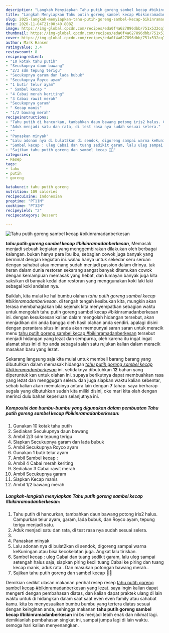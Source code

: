 ```yaml
---
description: "Langkah Menyiapkan Tahu putih goreng sambel kecap #bikinramadanberkesan yang enak"
title: "Langkah Menyiapkan Tahu putih goreng sambel kecap #bikinramadanberkesan yang enak"
slug: 2025-langkah-menyiapkan-tahu-putih-goreng-sambel-kecap-bikinramadanberkesan-yang-enak
date: 2020-11-04T21:00:40.808Z
image: https://img-global.cpcdn.com/recipes/eda0f4a627896dbb/751x532cq70/tahu-putih-goreng-sambel-kecap-bikinramadanberkesan-foto-resep-utama.jpg
thumbnail: https://img-global.cpcdn.com/recipes/eda0f4a627896dbb/751x532cq70/tahu-putih-goreng-sambel-kecap-bikinramadanberkesan-foto-resep-utama.jpg
cover: https://img-global.cpcdn.com/recipes/eda0f4a627896dbb/751x532cq70/tahu-putih-goreng-sambel-kecap-bikinramadanberkesan-foto-resep-utama.jpg
author: Mark Hansen
ratingvalue: 3.4
reviewcount: 8
recipeingredient:
- "10 kotak tahu putih"
- "Secukupnya daun bawang"
- "2/3 sdm tepung terigu"
- "Secukupnya garam dan lada bubuk"
- "Secukupnya Royco ayam"
- "1 butir telur ayam"
- " Sambel kecap "
- "4 Cabai merah keriting"
- "3 Cabai rawit merah"
- "Secukupnya garam"
- " Kecap manis"
- "1/2 bawang merah"
recipeinstructions:
- "Tahu putih di hancurkan, tambahkan daun bawang potong iris2 halus. Campurkan telur ayam, garam, lada bubuk, dan Royco ayam, tepung terigu menjadi satu."
- "Aduk menjadi satu dan rata, di test rasa nya sudah sesuai selera."
- ""
- "Panaskan minyak"
- "Lalu adonan nya di bulat2kan di sendok, digoreng sampai warna keKuningan atau bisa kecokelatan juga. Angkat lalu tiriskan."
- "Sambel kecap : uleg Cabai dan tuang sedikit garam, lalu uleg sampai setengah halus saja, siapkan piring kecil tuang Cabai ke piring dan tuang kecap manis, aduk rata.. Dan masukan potongan bawang merah.."
- "Sajikan tahu putih goreng dan sambel kecap 👌🏻"
categories:
- Resep
tags:
- tahu
- putih
- goreng

katakunci: tahu putih goreng 
nutrition: 109 calories
recipecuisine: Indonesian
preptime: "PT11M"
cooktime: "PT32M"
recipeyield: "2"
recipecategory: Dessert

---
```



![Tahu putih goreng sambel kecap #bikinramadanberkesan](https://img-global.cpcdn.com/recipes/eda0f4a627896dbb/751x532cq70/tahu-putih-goreng-sambel-kecap-bikinramadanberkesan-foto-resep-utama.jpg)

<b><i>tahu putih goreng sambel kecap #bikinramadanberkesan</i></b>, Memasak menjadi sebuah kegiatan yang menggembirakan dilakukan oleh berbagai kalangan. bukan hanya para ibu ibu, sebagian cowok juga banyak yang berminat dengan kegiatan ini. walau hanya untuk sekedar seru seruan dengan sahabat atau memang sudah menjadi passion dalam dirinya. tak heran dalam dunia restoran sekarang sangat banyak ditemukan cowok dengan kemampuan memasak yang hebat, dan lumayan banyak juga kita saksikan di banyak kedai dan restoran yang menggunakan koki laki laki sebagai koki andalan nya.



Baiklah, kita mulai ke hal bumbu olahan <i>tahu putih goreng sambel kecap #bikinramadanberkesan</i>. di tengah tengah kesibukan kita, mungkin akan terasa membahagiakan bila sejenak kita menyempatkan sebagian waktu untuk mengolah tahu putih goreng sambel kecap #bikinramadanberkesan ini. dengan kesuksesan kalian dalam mengolah hidangan tersebut, akan menjadikan diri anda bangga oleh hasil olahan anda sendiri. apalagi disini dengan perantara situs ini anda akan mempunyai saran saran untuk meracik menu <u>tahu putih goreng sambel kecap #bikinramadanberkesan</u> tersebut menjadi hidangan yang lezat dan sempurna, oleh karena itu ingat ingat alamat situs ini di hp anda sebagai salah satu rujukan kalian dalam meracik masakan baru yang lezat.


Sekarang langsung saja kita mulai untuk membeli barang barang yang dibutuhkan dalam memasak hidangan <u><i>tahu putih goreng sambel kecap #bikinramadanberkesan</i></u> ini. setidaknya dibutuhkan <b>12</b> bahan yang diperuntuk kan untuk olahan ini. supaya berikutnya dapat membuahkan rasa yang lezat dan menggugah selera. dan juga siapkan waktu kalian sebentar, sebab kalian akan memulainya antara lain dengan <b>7</b> tahap. saya berharap segala yang dibutuhkan sudah kita miliki disini, oke mari kita olah dengan merinci dulu bahan keperluan selanjutnya ini.

<!--inarticleads1-->

##### Komposisi dan bumbu-bumbu yang digunakan dalam pembuatan Tahu putih goreng sambel kecap #bikinramadanberkesan:

1. Gunakan 10 kotak tahu putih
1. Sediakan Secukupnya daun bawang
1. Ambil 2/3 sdm tepung terigu
1. Siapkan Secukupnya garam dan lada bubuk
1. Ambil Secukupnya Royco ayam
1. Gunakan 1 butir telur ayam
1. Ambil  Sambel kecap :
1. Ambil 4 Cabai merah keriting
1. Sediakan 3 Cabai rawit merah
1. Ambil Secukupnya garam
1. Siapkan  Kecap manis
1. Ambil 1/2 bawang merah




<!--inarticleads2-->

##### Langkah-langkah menyiapkan Tahu putih goreng sambel kecap #bikinramadanberkesan:

1. Tahu putih di hancurkan, tambahkan daun bawang potong iris2 halus. Campurkan telur ayam, garam, lada bubuk, dan Royco ayam, tepung terigu menjadi satu.
1. Aduk menjadi satu dan rata, di test rasa nya sudah sesuai selera.
1. 
1. Panaskan minyak
1. Lalu adonan nya di bulat2kan di sendok, digoreng sampai warna keKuningan atau bisa kecokelatan juga. Angkat lalu tiriskan.
1. Sambel kecap : uleg Cabai dan tuang sedikit garam, lalu uleg sampai setengah halus saja, siapkan piring kecil tuang Cabai ke piring dan tuang kecap manis, aduk rata.. Dan masukan potongan bawang merah..
1. Sajikan tahu putih goreng dan sambel kecap 👌🏻




Demikian sedikit ulasan makanan perihal resep resep <u>tahu putih goreng sambel kecap #bikinramadanberkesan</u> yang lezat. saya ingin kalian dapat mengerti dengan pembahasan diatas, dan kalian dapat praktek ulang di lain waktu untuk di hidangkan dalam saat saat even even family atau sahabat kamu. kita bs menyesuaikan bumbu bumbu yang tertera diatas sesuai dengan keinginan anda, sehingga makanan <b>tahu putih goreng sambel kecap #bikinramadanberkesan</b> ini bs menjadi lebih enak dan nikmat lagi. demikianlah pembahasan singkat ini, sampai jumpa lagi di lain waktu. semoga hari kalian menyenangkan.
